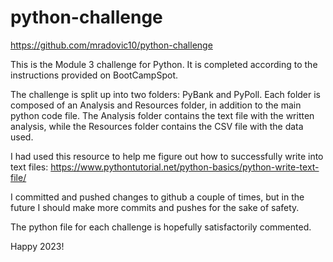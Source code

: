 # python-challenge

https://github.com/mradovic10/python-challenge

This is the Module 3 challenge for Python. It is completed according to the instructions provided on BootCampSpot.

The challenge is split up into two folders: PyBank and PyPoll. Each folder is composed of an Analysis and Resources folder, in addition to the main python code file. The Analysis folder contains the text file with the written analysis, while the Resources folder contains the CSV file with the data used.

I had used this resource to help me figure out how to successfully write into text files:
https://www.pythontutorial.net/python-basics/python-write-text-file/

I committed and pushed changes to github a couple of times, but in the future I should make more commits and pushes for the sake of safety.

The python file for each challenge is hopefully satisfactorily commented.

Happy 2023!